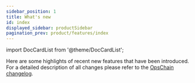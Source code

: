 ```yaml
---
sidebar_position: 1
title: What's new
id: index
displayed_sidebar: productSidebar
pagination_prev: product/features/index
---
```


import DocCardList from '@theme/DocCardList';

Here are some highlights of recent new features that have been introduced. For a detailed description of all changes please refer to the [OpsChain changelog](https://docs.opschain.io/docs/changelog).

<DocCardList />
